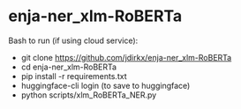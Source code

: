 # enja-ner_xlm-RoBERTa

Bash to run (if using cloud service): 
- git clone https://github.com/jdirkx/enja-ner_xlm-RoBERTa
- cd enja-ner_xlm-RoBERTa
- pip install -r requirements.txt
- huggingface-cli login (to save to huggingface)
- python scripts/xlm_RoBERTa_NER.py
